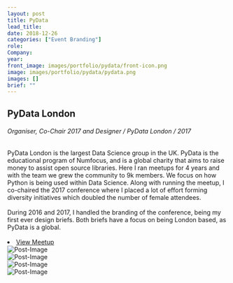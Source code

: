 ```yaml
---
layout: post
title: PyData
lead_title:
date: 2018-12-26
categories: ["Event Branding"]
role:
Company:
year:
front_image: images/portfolio/pydata/front-icon.png
image: images/portfolio/pydata/pydata.png
images: []
brief: ""
---
```



<div class="row">
    <div class="col-md-6 project-title">
        <h2>PyData London</h2>
        <h6> Organiser, Co-Chair 2017 and Designer  /   PyData London  /  2017 </h6>
    </div>
    <div class="col-md-6">
        <div class="block">
          <div class="post-meta mb-5">
              <h8>PyData London is the largest Data Science group in the UK. PyData is the educational program of Numfocus, and is a global charity that aims to raise money to assist open source libraries. Here I ran meetups for 4 years and with the team we grew the community to 9k members. We focus on how Python is being used within Data Science. Along with running the meetup, I co-chaired the 2017 conference where I placed a lot of effort forming diversity initiatives which doubled the number of female attendees.<br><br>
              During 2016 and 2017, I handled the branding of the conference, being my first ever design briefs. Both briefs have a focus on being London based, as PyData is a global.<br><br>
            <h8>
            <li class="list-inline-item">
                <a href="https://www.meetup.com/PyData-London-Meetup/" target="_blank" class="btn btn-main">View Meetup</a>
            </li>
          </div>
        </div>
    </div>
</div>



<div class="row">
    <div class="col-md-6 mx-auto">
        <img src="/images/portfolio/pydata/womens.png" alt="Post-Image" class="w-100 mb-3 padding-0">
    </div>
    <div class="col-md-6 mx-auto">
          <img src="/images/portfolio/pydata/mens.png" alt="Post-Image" class="w-100 mb-3 padding-0">
    </div>
</div>

<div class="row">
    <div class="col-md-6 mx-auto">
        <img src="/images/portfolio/pydata/1.png" alt="Post-Image" class="w-100 mb-3 padding-0">
    </div>
    <div class="col-md-6 mx-auto">
          <img src="/images/portfolio/pydata/2.png" alt="Post-Image" class="w-100 mb-3 padding-0">
    </div>
</div>
